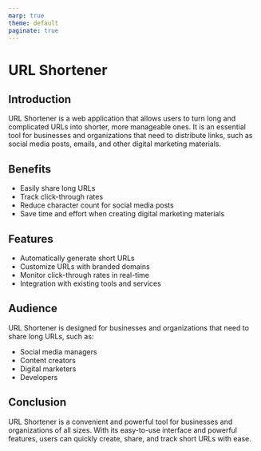 ```yaml
---
marp: true
theme: default
paginate: true
---
```

# URL Shortener

## Introduction

URL Shortener is a web application that allows users to turn long and complicated URLs into shorter, more manageable ones. It is an essential tool for businesses and organizations that need to distribute links, such as social media posts, emails, and other digital marketing materials.

## Benefits

- Easily share long URLs
- Track click-through rates
- Reduce character count for social media posts
- Save time and effort when creating digital marketing materials

## Features

- Automatically generate short URLs
- Customize URLs with branded domains
- Monitor click-through rates in real-time
- Integration with existing tools and services

## Audience

URL Shortener is designed for businesses and organizations that need to share long URLs, such as:

- Social media managers
- Content creators
- Digital marketers
- Developers

## Conclusion

URL Shortener is a convenient and powerful tool for businesses and organizations of all sizes. With its easy-to-use interface and powerful features, users can quickly create, share, and track short URLs with ease.
  
